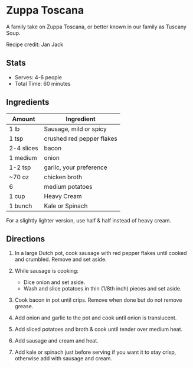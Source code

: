 # Zuppa Toscana

A family take on Zuppa Toscana, or better known in our family as Tuscany Soup.

Recipe credit: Jan Jack

## Stats

* Serves: 4-6 people
* Total Time: 60 minutes

## Ingredients

| Amount| Ingredient |
|-- | --|
| 1 lb | Sausage, mild or spicy |
| 1 tsp | crushed red pepper flakes |
| 2-4 slices | bacon |
| 1 medium | onion |
| 1-2 tsp | garlic, your preference |
| ~70 oz | chicken broth |
| 6 | medium potatoes |
| 1 cup | Heavy Cream |
| 1 bunch | Kale or Spinach|

For a slightly lighter version, use half & half instead of heavy cream.

## Directions

1. In a large Dutch pot, cook sausage with red pepper flakes until cooked and crumbled. Remove and set aside.
2. While sausage is cooking:

    * Dice onion and set aside.
    * Wash and slice potatoes in thin (1/8th inch) pieces and set aside.

3. Cook bacon in pot until crips. Remove when done but do not remove grease.
4. Add onion and garlic to the pot and cook until onion is translucent.
5. Add sliced potatoes and broth & cook until tender over medium heat.
6. Add sausage and cream and heat.
7. Add kale or spinach just before serving if you want it to stay crisp, otherwise add with sausage and cream.
